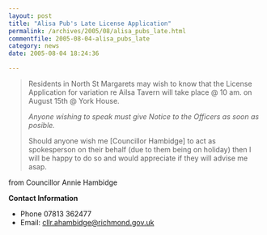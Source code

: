 ```yaml
---
layout: post
title: "Alisa Pub's Late License Application"
permalink: /archives/2005/08/alisa_pubs_late.html
commentfile: 2005-08-04-alisa_pubs_late
category: news
date: 2005-08-04 18:24:36

---
```


> Residents in North St Margarets may wish to know that the License Application for variation re Ailsa Tavern will take place @ 10 am. on August 15th @ York House.
> 
>  *Anyone wishing to speak must give Notice to the Officers as soon as posible.*
> 
> Should anyone wish me \[Councillor Hambidge\] to act as spokesperson on their behalf (due to them being on holiday) then I will be happy to do so and would appreciate if they will advise me asap.

from Councillor Annie Hambidge

**Contact Information**

-   Phone 07813 362477
-   Email: [cllr.ahambidge@richmond.gov.uk](mailto:cllr.ahambidge@richmond.gov.uk)
